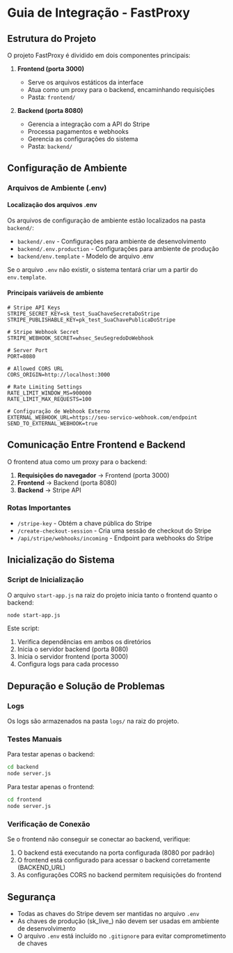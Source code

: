 # Guia de Integração - FastProxy

## Estrutura do Projeto

O projeto FastProxy é dividido em dois componentes principais:

1. **Frontend (porta 3000)**
   - Serve os arquivos estáticos da interface
   - Atua como um proxy para o backend, encaminhando requisições
   - Pasta: `frontend/`

2. **Backend (porta 8080)**
   - Gerencia a integração com a API do Stripe
   - Processa pagamentos e webhooks
   - Gerencia as configurações do sistema
   - Pasta: `backend/`

## Configuração de Ambiente

### Arquivos de Ambiente (.env)

#### Localização dos arquivos .env

Os arquivos de configuração de ambiente estão localizados na pasta `backend/`:

- `backend/.env` - Configurações para ambiente de desenvolvimento
- `backend/.env.production` - Configurações para ambiente de produção
- `backend/env.template` - Modelo de arquivo .env

Se o arquivo `.env` não existir, o sistema tentará criar um a partir do `env.template`.

#### Principais variáveis de ambiente

```
# Stripe API Keys
STRIPE_SECRET_KEY=sk_test_SuaChaveSecretaDoStripe
STRIPE_PUBLISHABLE_KEY=pk_test_SuaChavePublicaDoStripe

# Stripe Webhook Secret
STRIPE_WEBHOOK_SECRET=whsec_SeuSegredoDoWebhook

# Server Port
PORT=8080

# Allowed CORS URL
CORS_ORIGIN=http://localhost:3000

# Rate Limiting Settings
RATE_LIMIT_WINDOW_MS=900000
RATE_LIMIT_MAX_REQUESTS=100

# Configuração de Webhook Externo
EXTERNAL_WEBHOOK_URL=https://seu-servico-webhook.com/endpoint
SEND_TO_EXTERNAL_WEBHOOK=true
```

## Comunicação Entre Frontend e Backend

O frontend atua como um proxy para o backend:

1. **Requisições do navegador** → Frontend (porta 3000)
2. **Frontend** → Backend (porta 8080)
3. **Backend** → Stripe API

### Rotas Importantes

- `/stripe-key` - Obtém a chave pública do Stripe
- `/create-checkout-session` - Cria uma sessão de checkout do Stripe
- `/api/stripe/webhooks/incoming` - Endpoint para webhooks do Stripe

## Inicialização do Sistema

### Script de Inicialização

O arquivo `start-app.js` na raiz do projeto inicia tanto o frontend quanto o backend:

```bash
node start-app.js
```

Este script:
1. Verifica dependências em ambos os diretórios
2. Inicia o servidor backend (porta 8080)
3. Inicia o servidor frontend (porta 3000)
4. Configura logs para cada processo

## Depuração e Solução de Problemas

### Logs

Os logs são armazenados na pasta `logs/` na raiz do projeto.

### Testes Manuais

Para testar apenas o backend:
```bash
cd backend
node server.js
```

Para testar apenas o frontend:
```bash
cd frontend
node server.js
```

### Verificação de Conexão

Se o frontend não conseguir se conectar ao backend, verifique:

1. O backend está executando na porta configurada (8080 por padrão)
2. O frontend está configurado para acessar o backend corretamente (BACKEND_URL)
3. As configurações CORS no backend permitem requisições do frontend

## Segurança

- Todas as chaves do Stripe devem ser mantidas no arquivo `.env`
- As chaves de produção (sk_live_) não devem ser usadas em ambiente de desenvolvimento
- O arquivo `.env` está incluído no `.gitignore` para evitar comprometimento de chaves 